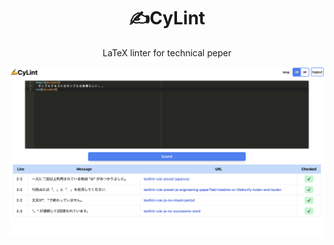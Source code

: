 <div align="center">
    <h1>✍CyLint</h1>
    <p>LaTeX linter for technical peper</p>
    <img src="./images/app.png" />
</div>